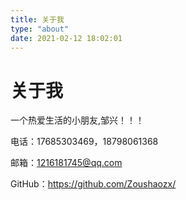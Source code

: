 ```yaml
---
title: 关于我
type: "about"
date: 2021-02-12 18:02:01
---
```


# 关于我

一个热爱生活的小朋友,邹兴！！！

电话：17685303469，18798061368

邮箱：1216181745@qq.com

GitHub：https://github.com/Zoushaozx/